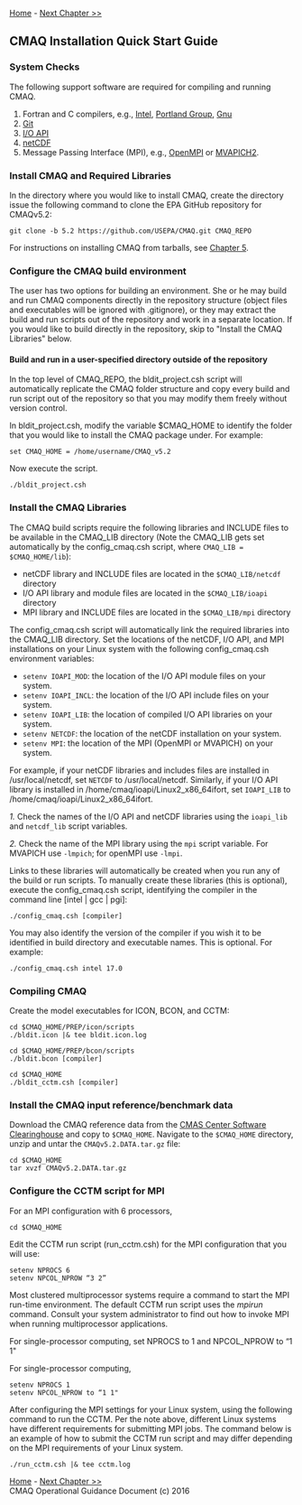 <!-- BEGIN COMMENT -->

[Home](README.md) - [Next Chapter >>](CMAQ_OGD_ch01_intro.md)

<!-- END COMMENT -->

## CMAQ Installation Quick Start Guide

### System Checks ###

The following support software are required for compiling and running CMAQ.  

1. Fortran and C compilers, e.g., [Intel](https://software.intel.com/en-us/fortran-compilers), [Portland Group](http://www.pgroup.com), [Gnu](https://gcc.gnu.org/wiki/GFortran)
2. [Git](https://git-scm.com/book/en/v2/Getting-Started-Installing-Git)
3. [I/O API](http://www.cmascenter.org/ioapi)
4. [netCDF](http://www.unidata.ucar.edu/software/netcdf)
5. Message Passing Interface (MPI), e.g., [OpenMPI](https://www.open-mpi.org) or [MVAPICH2](http://www.mcs.anl.gov/research/projects/mpich2).

### Install CMAQ and Required Libraries ###

In the directory where you would like to install CMAQ, create the directory issue the following command to clone the EPA GitHub repository for CMAQv5.2:

```
git clone -b 5.2 https://github.com/USEPA/CMAQ.git CMAQ_REPO
```

For instructions on installing CMAQ from tarballs, see [Chapter 5](CMAQ_OGD_ch05_sys_req.md).

### Configure the CMAQ build environment

The user has two options for building an environment. She or he may build and run CMAQ components directly in the repository structure (object files and executables will be ignored with .gitignore), or they may extract the build and run scripts out of the repository and work in a separate location. If you would like to build directly in the repository, skip to "Install the CMAQ Libraries" below.

#### Build and run in a user-specified directory outside of the repository
In the top level of CMAQ_REPO, the bldit_project.csh script will automatically replicate the CMAQ folder structure and copy every build and run script out of the repository so that you may modify them freely without version control.

In bldit_project.csh, modify the variable $CMAQ_HOME to identify the folder that you would like to install the CMAQ package under. For example:
```
set CMAQ_HOME = /home/username/CMAQ_v5.2
```
Now execute the script.
```
./bldit_project.csh
```

### Install the CMAQ Libraries
The CMAQ build scripts require the following libraries and INCLUDE files to be available in the CMAQ_LIB directory (Note the CMAQ_LIB gets set automatically by the config_cmaq.csh script, where `CMAQ_LIB = $CMAQ_HOME/lib`): 

- netCDF library and INCLUDE files are located in the `$CMAQ_LIB/netcdf` directory
- I/O API library and module files are located in the `$CMAQ_LIB/ioapi` directory
- MPI library and INCLUDE files are located in the `$CMAQ_LIB/mpi` directory

The config_cmaq.csh script will automatically link the required libraries into the CMAQ_LIB directory. Set the locations of the netCDF, I/O API, and MPI installations on your Linux system with the following config_cmaq.csh environment variables:

- `setenv IOAPI_MOD`: the location of the I/O API module files on your system.
- `setenv IOAPI_INCL`: the location of the I/O API include files on your system.
- `setenv IOAPI_LIB`: the location of compiled I/O API libraries on your system.
- `setenv NETCDF`: the location of the netCDF installation on your system.
- `setenv MPI`: the location of the MPI (OpenMPI or MVAPICH) on your system.

For example, if your netCDF libraries and includes files are installed in /usr/local/netcdf, set `NETCDF` to /usr/local/netcdf. Similarly, if your I/O API library is installed in /home/cmaq/ioapi/Linux2_x86_64ifort, set `IOAPI_LIB` to /home/cmaq/ioapi/Linux2_x86_64ifort. 

*1.* Check the names of the I/O API and netCDF libraries using the `ioapi_lib` and `netcdf_lib` script variables.

*2.* Check the name of the MPI library using the `mpi` script variable. For MVAPICH use `-lmpich`; for openMPI use `-lmpi`.

Links to these libraries will automatically be created when you run any of the build or run scripts. To manually create these libraries (this is optional), execute the config_cmaq.csh script, identifying the compiler in the command line [intel | gcc | pgi]:
```
./config_cmaq.csh [compiler]
```
You may also identify the version of the compiler if you wish it to be identified in build directory and executable names. This is optional. For example:
```
./config_cmaq.csh intel 17.0
```

### Compiling CMAQ ###

Create the model executables for ICON, BCON, and CCTM:

```
cd $CMAQ_HOME/PREP/icon/scripts
./bldit.icon |& tee bldit.icon.log
```

```
cd $CMAQ_HOME/PREP/bcon/scripts
./bldit.bcon [compiler]
```

```
cd $CMAQ_HOME
./bldit_cctm.csh [compiler]
```

### Install the CMAQ input reference/benchmark data

Download the CMAQ reference data from the [CMAS Center Software Clearinghouse](https://www.cmascenter.org/download/software.cfm) and copy to `$CMAQ_HOME`. Navigate to the `$CMAQ_HOME` directory, unzip and untar the `CMAQv5.2.DATA.tar.gz` file:

```
cd $CMAQ_HOME
tar xvzf CMAQv5.2.DATA.tar.gz
```

### Configure the CCTM script for MPI

For an MPI configuration with 6 processors,

```
cd $CMAQ_HOME
```

Edit the CCTM run script (run_cctm.csh) for the MPI configuration that you will use:

```
setenv NPROCS 6
setenv NPCOL_NPROW “3 2”
```

Most clustered multiprocessor systems require a command to start the MPI run-time environment. The default CCTM run script uses the *mpirun* command. Consult your system administrator to find out how to invoke MPI when running multiprocessor applications.

For single-processor computing, set NPROCS to 1 and NPCOL_NPROW to “1 1"

For single-processor computing,

```
setenv NPROCS 1
setenv NPCOL_NPROW to “1 1"
```

After configuring the MPI settings for your Linux system, using the following command to run the CCTM. Per the note above, different Linux systems have different requirements for submitting MPI jobs.  The command below is an example of how to submit the CCTM run script and may differ depending on the MPI requirements of your Linux system. 

```
./run_cctm.csh |& tee cctm.log
```

<!-- BEGIN COMMENT -->

[Home](README.md) - [Next Chapter >>](CMAQ_OGD_ch01_intro.md)  
CMAQ Operational Guidance Document (c) 2016  

<!-- END COMMENT -->
